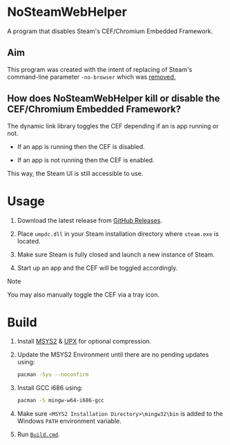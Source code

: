 # NoSteamWebHelper
 A program that disables Steam's CEF/Chromium Embedded Framework.

## Aim
This program was created with the intent of replacing of Steam's command-line parameter `-no-browser` which was [removed.](https://steamcommunity.com/groups/SteamClientBeta/discussions/3/3710433479207750727/?ctp=42)


## How does NoSteamWebHelper kill or disable the CEF/Chromium Embedded Framework? 

The dynamic link library toggles the CEF depending if an is app running or not.

- If an app is running then the CEF is disabled.

- If an app is not running then the CEF is enabled.

This way, the Steam UI is still accessible to use.
    
# Usage
1. Download the latest release from [GitHub Releases](https://github.com/Aetopia/NoSteamWebHelper/releases).

2. Place `umpdc.dll` in your Steam installation directory where `steam.exe` is located.

3. Make sure Steam is fully closed and launch a new instance of Steam.

4. Start up an app and the CEF will be toggled accordingly.

> [!NOTE]
> You may also manually toggle the CEF via a tray icon.

# Build
1. Install [MSYS2](https://www.msys2.org/) & [UPX](https://upx.github.io/) for optional compression.
2. Update the MSYS2 Environment until there are no pending updates using:

    ```bash
    pacman -Syu --noconfirm
    ```

3. Install GCC i686 using:

    ```bash
    pacman -S mingw-w64-i686-gcc
    ```

4. Make sure `<MSYS2 Installation Directory>\mingw32\bin` is added to the Windows `PATH` environment variable.
5. Run [`Build.cmd`](Build.cmd).
